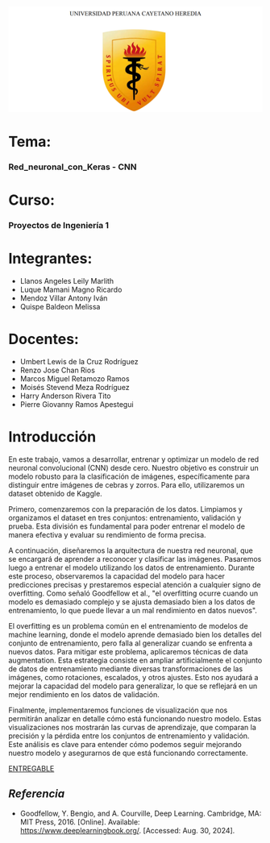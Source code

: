 <img src="https://github.com/Magno-Luque/PI1/blob/main/PI1/Entregables/Entregable_1/image.png" alt="alt text" width="800">

# Tema:
### Red_neuronal_con_Keras - CNN

# **Curso:**
### Proyectos de Ingeniería 1

# **Integrantes:**
- Llanos Angeles Leily Marlith
- Luque Mamani Magno Ricardo
- Mendoz Villar Antony Iván
- Quispe Baldeon Melissa

# **Docentes:**
- Umbert Lewis de la Cruz Rodríguez
- Renzo Jose Chan Rios
- Marcos Miguel Retamozo Ramos
- Moisés Stevend Meza Rodríguez
- Harry Anderson Rivera Tito
- Pierre Giovanny Ramos Apestegui

# **Introducción**

En este trabajo, vamos a desarrollar, entrenar y optimizar un modelo de red neuronal convolucional (CNN) desde cero. Nuestro objetivo es construir un modelo robusto para la clasificación de imágenes, específicamente para distinguir entre imágenes de cebras y zorros. Para ello, utilizaremos un dataset obtenido de Kaggle.

Primero, comenzaremos con la preparación de los datos. Limpiamos y organizamos el dataset en tres conjuntos: entrenamiento, validación y prueba. Esta división es fundamental para poder entrenar el modelo de manera efectiva y evaluar su rendimiento de forma precisa.

A continuación, diseñaremos la arquitectura de nuestra red neuronal, que se encargará de aprender a reconocer y clasificar las imágenes. Pasaremos luego a entrenar el modelo utilizando los datos de entrenamiento. Durante este proceso, observaremos la capacidad del modelo para hacer predicciones precisas y prestaremos especial atención a cualquier signo de overfitting. Como señaló Goodfellow et al., "el overfitting ocurre cuando un modelo es demasiado complejo y se ajusta demasiado bien a los datos de entrenamiento, lo que puede llevar a un mal rendimiento en datos nuevos".

El overfitting es un problema común en el entrenamiento de modelos de machine learning, donde el modelo aprende demasiado bien los detalles del conjunto de entrenamiento, pero falla al generalizar cuando se enfrenta a nuevos datos. Para mitigar este problema, aplicaremos técnicas de data augmentation. Esta estrategia consiste en ampliar artificialmente el conjunto de datos de entrenamiento mediante diversas transformaciones de las imágenes, como rotaciones, escalados, y otros ajustes. Esto nos ayudará a mejorar la capacidad del modelo para generalizar, lo que se reflejará en un mejor rendimiento en los datos de validación.

Finalmente, implementaremos funciones de visualización que nos permitirán analizar en detalle cómo está funcionando nuestro modelo. Estas visualizaciones nos mostrarán las curvas de aprendizaje, que comparan la precisión y la pérdida entre los conjuntos de entrenamiento y validación. Este análisis es clave para entender cómo podemos seguir mejorando nuestro modelo y asegurarnos de que está funcionando correctamente.

[ENTREGABLE](https://github.com/Magno-Luque/PI1/blob/main/PI1/Entregables/Entregable_2/CNN_cebras_y_zorros_(grupal)/Entregable_2.ipynb)

## *Referencia*

-  Goodfellow, Y. Bengio, and A. Courville, Deep Learning. Cambridge, MA: MIT Press, 2016. [Online]. Available: https://www.deeplearningbook.org/. [Accessed: Aug. 30, 2024].
